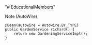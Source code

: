 "# EducationalMembers" 

Note (AutoWire)

	@Bean(autowire = Autowire.BY_TYPE)
	public GardenService richard() {
		return new GardeningServiceImpl();
	}
